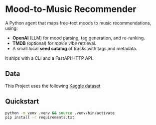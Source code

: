 # Mood-to-Music Recommender

A Python agent that maps free-text moods to music recommendations, using:

- **OpenAI** (LLM) for mood parsing, tag generation, and re-ranking.
- **TMDB** (optional) for *movie vibe* retrieval.
- A small local **seed catalog** of tracks with tags and metadata.

It ships with a CLI and a FastAPI HTTP API.

## Data
This Project uses the following [Kaggle dataset](https://www.kaggle.com/datasets/abdullahorzan/moodify-dataset)

## Quickstart

```bash
python -m venv .venv && source .venv/bin/activate
pip install -r requirements.txt
